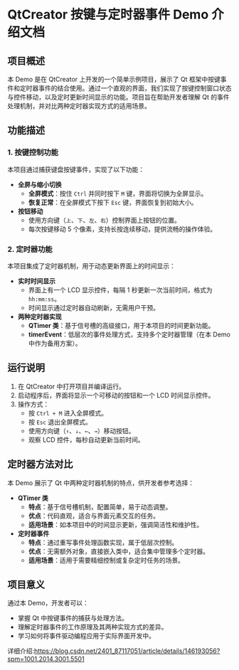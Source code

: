# QtCreator 按键与定时器事件 Demo 介绍文档

## 项目概述
本 Demo 是在 QtCreator 上开发的一个简单示例项目，展示了 Qt 框架中按键事件和定时器事件的结合使用。通过一个直观的界面，我们实现了按键控制窗口状态与控件移动，以及定时更新时间显示的功能。项目旨在帮助开发者理解 Qt 的事件处理机制，并对比两种定时器实现方式的适用场景。

## 功能描述

### 1. 按键控制功能
本项目通过捕获键盘按键事件，实现了以下功能：

- **全屏与缩小切换**  
  - **全屏模式**：按住 `Ctrl` 并同时按下 `M` 键，界面将切换为全屏显示。  
  - **恢复正常**：在全屏模式下按下 `Esc` 键，界面恢复到初始大小。  
- **按钮移动**  
  - 使用方向键（`上`、`下`、`左`、`右`）控制界面上按钮的位置。  
  - 每次按键移动 5 个像素，支持长按连续移动，提供流畅的操作体验。

### 2. 定时器功能
本项目集成了定时器机制，用于动态更新界面上的时间显示：

- **实时时间显示**  
  - 界面上有一个 LCD 显示控件，每隔 1 秒更新一次当前时间，格式为 `hh:mm:ss`。  
  - 时间显示通过定时器自动刷新，无需用户干预。  
- **两种定时器实现**  
  - **QTimer 类**：基于信号槽的高级接口，用于本项目的时间更新功能。  
  - **timerEvent**：低层次的事件处理方式，支持多个定时器管理（在本 Demo 中作为备用方案）。

## 运行说明
1. 在 QtCreator 中打开项目并编译运行。  
2. 启动程序后，界面将显示一个可移动的按钮和一个 LCD 时间显示控件。  
3. 操作方式：  
   - 按 `Ctrl + M` 进入全屏模式。  
   - 按 `Esc` 退出全屏模式。  
   - 使用方向键（`↑`、`↓`、`←`、`→`）移动按钮。  
   - 观察 LCD 控件，每秒自动更新当前时间。

## 定时器方法对比
本 Demo 展示了 Qt 中两种定时器机制的特点，供开发者参考选择：

- **QTimer 类**  
  - **特点**：基于信号槽机制，配置简单，易于动态调整。  
  - **优点**：代码直观，适合与界面元素交互的任务。  
  - **适用场景**：如本项目中的时间显示更新，强调简洁性和维护性。  
- **定时器事件**  
  - **特点**：通过重写事件处理函数实现，属于低层次控制。  
  - **优点**：无需额外对象，直接嵌入类中，适合集中管理多个定时器。  
  - **适用场景**：适用于需要精细控制或复杂定时任务的场景。

## 项目意义
通过本 Demo，开发者可以：  
- 掌握 Qt 中按键事件的捕获与处理方法。  
- 理解定时器事件的工作原理及其两种实现方式的差异。  
- 学习如何将事件驱动编程应用于实际界面开发中。  

详细介绍:https://blog.csdn.net/2401_87117051/article/details/146193056?spm=1001.2014.3001.5501
